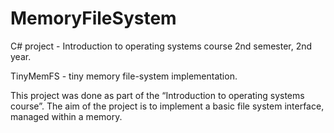 # MemoryFileSystem

C# project - Introduction to operating systems course 2nd semester, 2nd year.

TinyMemFS - tiny memory file-system implementation.

This project was done as part of the “Introduction to operating systems course”. The aim of the project is to implement a basic file system interface, managed within a memory. 
